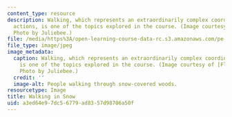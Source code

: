```yaml
---
content_type: resource
description: Walking, which represents an extraordinarily complex coordination of
  actions, is one of the topics explored in the course. (Image courtesy of Flickr.com.
  Photo by Juliebee.)
file: /media/https%3A/open-learning-course-data-rc.s3.amazonaws.com/pe-910-physical-intelligence-january-iap-2002/a3ed64e97dc56779ad8357d98706a50f_pe-910iap02.jpg
file_type: image/jpeg
image_metadata:
  caption: Walking, which represents an extraordinarily complex coordination of actions,
    is one of the topics explored in the course. (Image courtesy of [Flickr.com](http://www.flickr.com/).
    Photo by Juliebee.)
  credit: ''
  image-alt: People walking through snow-covered woods.
resourcetype: Image
title: Walking in Snow
uid: a3ed64e9-7dc5-6779-ad83-57d98706a50f
---
```

